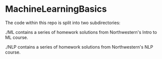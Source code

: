 # MachineLearningBasics

The code within this repo is split into two subdirectories:

./ML contains a series of homework solutions from Northwestern's Intro to ML course.

./NLP contains a series of homework solutions from Northwestern's NLP course.
